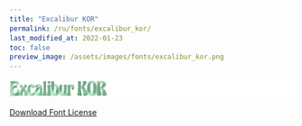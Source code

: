 ```yaml
---
title: "Excalibur KOR"
permalink: /ru/fonts/excalibur_kor/
last_modified_at: 2022-01-23
toc: false
preview_image: /assets/images/fonts/excalibur_kor.png
---
```

![ExcaliburKOR](/assets/images/fonts/excalibur_kor.png)

[Download Font License](https://github.com/inkstitch/inkstitch/tree/main/fonts/excalibur_KOR/LICENSE)
